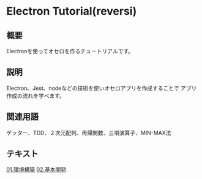 Electron Tutorial(reversi)
====

## 概要
Electronを使ってオセロを作るチュートリアルです。

## 説明
Electron、Jest、nodeなどの技術を使いオセロアプリを作成することで
アプリ作成の流れを学べます。

## 関連用語
ゲッター、TDD、２次元配列、再帰関数、三項演算子、MIN-MAX法

## テキスト
[01.環境構築](/text/electron_tutorial_01.md)
[02.基本開発](/text/electron_tutorial_02.md)